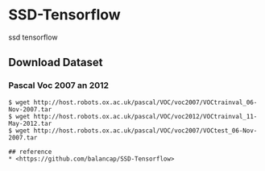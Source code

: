 # SSD-Tensorflow
ssd tensorflow

## Download Dataset
### Pascal Voc 2007 an 2012
```shell script
$ wget http://host.robots.ox.ac.uk/pascal/VOC/voc2007/VOCtrainval_06-Nov-2007.tar
$ wget http://host.robots.ox.ac.uk/pascal/VOC/voc2012/VOCtrainval_11-May-2012.tar
$ wget http://host.robots.ox.ac.uk/pascal/VOC/voc2007/VOCtest_06-Nov-2007.tar

## reference
* <https://github.com/balancap/SSD-Tensorflow>
